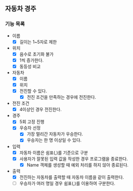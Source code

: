 ## 자동차 경주

### 기능 목록
- 이름
  - [x] 길이는 1~5자로 제한

- 위치
  - [x] 음수로 초기화 불가
  - [x] 1씩 증가한다.
  - [x] 동등성 비교

- 자동차
  - [x] 이름
  - [x] 위치
  - [x] 전진할 수 있다.
    - [x] 전진 조건을 만족하는 경우에 전진한다.

- 전진 조건
  - [x] 4이상인 경우 전진한다.

- 경주
  - [x] 5회 고정 진행
  - [x] 우승자 선정
    - [x] 가장 멀리간 자동차가 우승한다.
    - [x] 우승자는 한 명 이상일 수 있다.

- 입력
  - [x] 자동차 이름은 쉼표(,)를 기준으로 구분
  - [x] 사용자가 잘못된 입력 값을 작성한 경우 프로그램을 종료한다.
    - [x] Name 객체를 생성할 때 예외 처리를 하지 않아 종료된다.
 
- 출력
  - [x] 전진하는 자동차를 출력할 때 자동차 이름을 같이 출력한다.
  - [ ] 우승자가 여러 명일 경우 쉼표(,)를 이용하여 구분한다.
